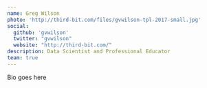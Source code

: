 ```yaml
---
name: Greg Wilson
photo: 'http://third-bit.com/files/gvwilson-tpl-2017-small.jpg'
social:
  github: 'gvwilson'
  twitter: "gvwilson"
  website: "http://third-bit.com/"
description: Data Scientist and Professional Educator
team: true
---
```


Bio goes here
